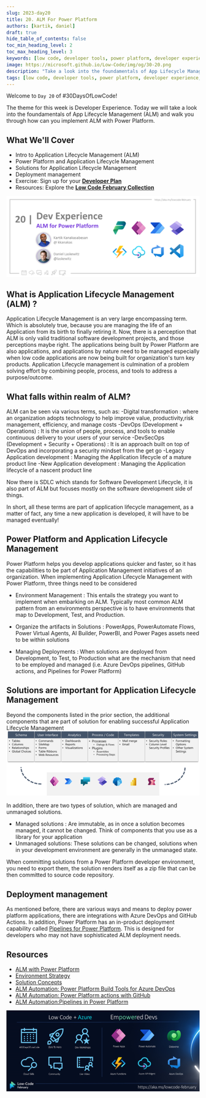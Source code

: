 ```yaml
---
slug: 2023-day20
title: 20. ALM For Power Platform
authors: [kartik, daniel]
draft: true
hide_table_of_contents: false
toc_min_heading_level: 2
toc_max_heading_level: 3
keywords: [low code, developer tools, power platform, developer experience, app lifecycle management, alm, 30DaysOfLowCode]
image: https://microsoft.github.io/Low-Code/img/og/30-20.png
description: "Take a look into the foundamentals of App Lifecycle Management (ALM) and walk you through how can you implement ALM with Power Platform. - join us at #LowCodeFebruary https://aka.ms/lowcode-february. #30DaysOfLowCode" 
tags: [low code, developer tools, power platform, developer experience, app lifecycle management, alm, 30DaysOfLowCode]
---
```


<head>
  <meta name="twitter:url"
    content="https://microsoft.github.io/Low-Code/blog/2023-day20" />
  <meta name="twitter:title"
    content="20. ALM For Power Platform" />
  <meta name="twitter:description"
    content="Take a look into the foundamentals of App Lifecycle Management (ALM) and walk you through how can you implement ALM with Power Platform. - join us at #LowCodeFebruary https://aka.ms/lowcode-february. #30DaysOfLowCode" />
  <meta name="twitter:image"
    content="https://microsoft.github.io/Low-Code/img/og/30-20.png" />
  <meta name="twitter:card" content="summary_large_image" />
  <meta name="twitter:creator"
    content="@nitya" />
  <meta name="twitter:site" content="@AzureAdvocates" />
  <link rel="canonical"
    href="https://microsoft.github.io/Low-Code/blog/2023-day20" />
</head>

Welcome to `Day 20` of #30DaysOfLowCode!

The theme for this week is Developer Experience. Today we will take a look into the foundamentals of App Lifecycle Management (ALM) and walk you through how can you implement ALM with Power Platform.

## What We'll Cover

* Intro to Application Lifecycle Management (ALM)
* Power Platform and Application Lifecycle Management
* Solutions for Application Lifecycle Management
* Deployment management
* Exercise: Sign up for your [**Developer Plan**](https://aka.ms/lowcode-february/devplan)
* Resources: Explore the [**Low Code February Collection**](https://aka.ms/lowcode-february/collection)

<!-- FIXME: banner image -->
![Feb20](./../../../static/img/og/30-20.png)

<!-- ************************************* -->
<!--  AUTHORS: ONLY UPDATE BELOW THIS LINE -->
<!-- ************************************* -->

## What is Application Lifecycle Management (ALM) ?

Application Lifecycle Management is an very large encompassing term. Which is absolutely true, because you are managing the life of an Application from its birth to finally retiring it.
Now, there is a perception that ALM is only valid traditional software development projects, and those perceptions maybe right. The applications being built by Power Platform are also applications, and applications by nature need to be managed especially when low code applications are now being built for organization's turn key products. Application Lifecycle management is culmination of a problem solving effort by combining people, process, and tools to address a purpose/outcome.

## What falls within realm of ALM?

ALM can be seen via various terms, such as:
  -Digital transformation : where an organization adopts technology to help improve value, productivity,risk management, efficiency, and manage costs
  -DevOps (Development + Operations)               : It is the union of people, process, and tools to enable continuous delivery to your users of your service
  -DevSecOps (Development + Security + Operations) : It is an approach built on top of DevOps and incorporating a security mindset from the get go
  -Legacy Application development                  : Managing the Application lifecycle of a mature product line
  -New Application development                     : Managing the Application lifecycle of a nascent product line

Now there is SDLC which stands for Software Development Lifecycle, it is also part of ALM but focuses mostly on the software development side of things.

In short, all these terms are part of application lifecycle management, as a matter of fact, any time a new application is developed, it will have to be managed eventually!

## Power Platform and Application Lifecycle Management

Power Platform helps you develop applications quicker and faster, so it has the capabilities to be part of Application Management initiatives of an organization. When implementing Application Lifecycle Management with Power Platform, three things need to be considered

- Environment Management                : This entails the strategy you want to implement when embarking on ALM. Typically most common ALM pattern from an environments perspective is to have environments that map to Development, Test, and Production.  

- Organize the artifacts in Solutions   : PowerApps, PowerAutomate Flows, Power Virtual Agents, AI Builder, PowerBI, and Power Pages assets need to be within solutions

- Managing Deployments                  : When solutions are deployed from Development, to Test, to Production what are the mechanism that need to be employed and managed (i.e. Azure DevOps pipelines, GitHub actions, and Pipelines for Power Platform)  

## Solutions are important for Application Lifecycle Management

Beyond the components listed in the prior section, the additional components that are part of solution for enabling successful Application Lifecycle Management
![What is in a solution](./What-is-in-a-solution.png)

In addition, there are two types of solution, which are managed and unmanaged solutions.
-    Managed solutions  : Are immutable, as in once a solution becomes managed, it cannot be changed. Think of components that you use as a library for your application
-    Unmanaged solutions: These solutions can be changed, solutions when in your development environment are generally in the unmanaged state.

When committing solutions from a Power Platform developer environment, you need to export them, the solution renders itself as a zip file that can be then committed to source code repository.

## Deployment management

As mentioned before, there are various ways and means to deploy power platform applications, there are integrations with Azure DevOps and GitHub Actions. In addition, Power Platform has an in-product deployment capability called [Pipelines for Power Platform](https://learn.microsoft.com/power-platform/alm/pipelines/?WT.mc_id=javascript-82212-ninarasi). This is designed for developers who may not have sophisticated ALM deployment needs.

## Resources
* [ALM with Power Platform](https://learn.microsoft.com/power-platform/alm/?WT.mc_id=javascript-82212-ninarasi)
* [Environment Strategy](https://learn.microsoft.com/power-platform/alm/environment-strategy-alm/?WT.mc_id=javascript-82212-ninarasi)
* [Solution Concepts](https://learn.microsoft.com/power-platform/alm/solution-concepts-alm/?WT.mc_id=javascript-82212-ninarasi)
* [ALM Automation: Power Platform Build Tools for Azure DevOps](https://learn.microsoft.com/power-platform/alm/devops-build-tools?WT.mc_id=javascript-82212-ninarasi)
* [ALM Automation: Power Platform actions with GitHub](https://learn.microsoft.com/power-platform/alm/devops-github-actions?WT.mc_id=javascript-82212-ninarasi)
* [ALM Automation:Pipelines in Power Platform](https://learn.microsoft.com/power-platform/alm/pipelines?WT.mc_id=javascript-82212-ninarasi)

![Campaign Banner](./../../../static/img/og/30-banner.png)
